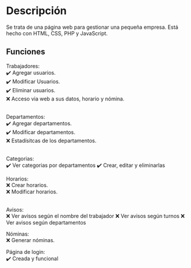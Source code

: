 # Descripción
Se trata de una página web para gestionar una pequeña empresa. Está hecho con HTML, CSS, PHP y JavaScript.

<h2>Funciones</h2>
Trabajadores: <br>
✔️ Agregar usuarios.<br>
✔️ Modificar Usuarios.<br>
✔️ Eliminar usuarios.<br>
❌ Acceso via web a sus datos, horario y nómina.<br><br>

Departamentos:<br>
✔️ Agregar departamentos.<br>
✔️ Modificar departamentos.<br>
❌ Estadísitcas de los departamentos.<br><br>

Categorias:<br>
✔️ Ver categorias por departamentos
✔️ Crear, editar y eliminarlas

Horarios:<br>
❌ Crear horarios.<br>
❌ Modificar horarios.<br><br>

Avisos:<br>
❌ Ver avisos según el nombre del trabajador
❌ Ver avisos según turnos
❌ Ver avisos según departamentos

Nóminas:<br>
❌ Generar nóminas.<br>

Página de login:<br>
✔️ Creada y funcional